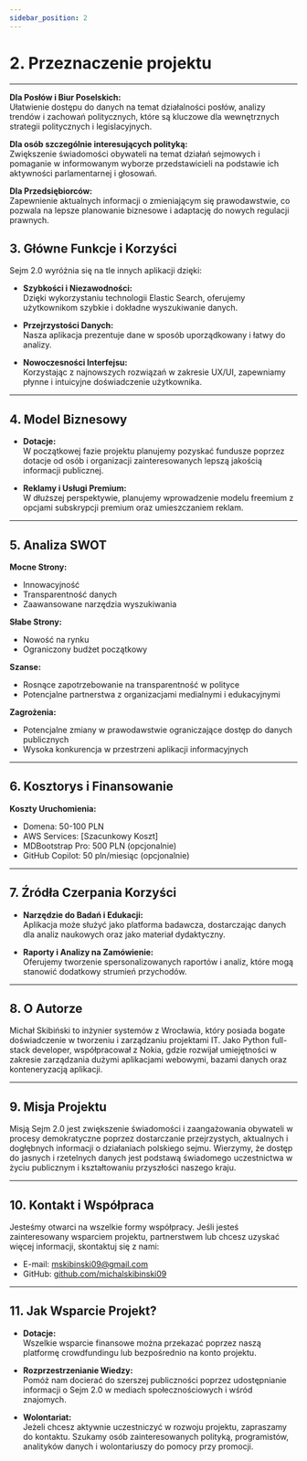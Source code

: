 ```yaml
---
sidebar_position: 2
---
```


# 2. Przeznaczenie projektu

---

**Dla Posłów i Biur Poselskich:**  
Ułatwienie dostępu do danych na temat działalności posłów, analizy trendów i zachowań politycznych, które są kluczowe dla wewnętrznych strategii politycznych i legislacyjnych.

**Dla osób szczególnie interesujących polityką:**  
Zwiększenie świadomości obywateli na temat działań sejmowych i pomaganie w informowanym wyborze przedstawicieli na podstawie ich aktywności parlamentarnej i głosowań.

**Dla Przedsiębiorców:**  
Zapewnienie aktualnych informacji o zmieniającym się prawodawstwie, co pozwala na lepsze planowanie biznesowe i adaptację do nowych regulacji prawnych.



## 3. Główne Funkcje i Korzyści
Sejm 2.0 wyróżnia się na tle innych aplikacji dzięki:

- **Szybkości i Niezawodności:**  
Dzięki wykorzystaniu technologii Elastic Search, oferujemy użytkownikom szybkie i dokładne wyszukiwanie danych.

- **Przejrzystości Danych:**  
Nasza aplikacja prezentuje dane w sposób uporządkowany i łatwy do analizy.

- **Nowoczesności Interfejsu:**  
Korzystając z najnowszych rozwiązań w zakresie UX/UI, zapewniamy płynne i intuicyjne doświadczenie użytkownika.

---

## 4. Model Biznesowy
- **Dotacje:**  
W początkowej fazie projektu planujemy pozyskać fundusze poprzez dotacje od osób i organizacji zainteresowanych lepszą jakością informacji publicznej.

- **Reklamy i Usługi Premium:**  
W dłuższej perspektywie, planujemy wprowadzenie modelu freemium z opcjami subskrypcji premium oraz umieszczaniem reklam.

---

## 5. Analiza SWOT
**Mocne Strony:**  
- Innowacyjność
- Transparentność danych
- Zaawansowane narzędzia wyszukiwania

**Słabe Strony:**  
- Nowość na rynku
- Ograniczony budżet początkowy

**Szanse:**  
- Rosnące zapotrzebowanie na transparentność w polityce
- Potencjalne partnerstwa z organizacjami medialnymi i edukacyjnymi

**Zagrożenia:**  
- Potencjalne zmiany w prawodawstwie ograniczające dostęp do danych publicznych
- Wysoka konkurencja w przestrzeni aplikacji informacyjnych

---

## 6. Kosztorys i Finansowanie
**Koszty Uruchomienia:**
- Domena: 50-100 PLN
- AWS Services: [Szacunkowy Koszt]
- MDBootstrap Pro: 500 PLN (opcjonalnie)
- GitHub Copilot: 50 pln/miesiąc (opcjonalnie)



---

## 7. Źródła Czerpania Korzyści
- **Narzędzie do Badań i Edukacji:**  
Aplikacja może służyć jako platforma badawcza, dostarczając danych dla analiz naukowych oraz jako materiał dydaktyczny.

- **Raporty i Analizy na Zamówienie:**  
Oferujemy tworzenie spersonalizowanych raportów i analiz, które mogą stanowić dodatkowy strumień przychodów.

---

## 8. O Autorze
Michał Skibiński to inżynier systemów z Wrocławia, który posiada bogate doświadczenie w tworzeniu i zarządzaniu projektami IT. Jako Python full-stack developer, współpracował z Nokia, gdzie rozwijał umiejętności w zakresie zarządzania dużymi aplikacjami webowymi, bazami danych oraz konteneryzacją aplikacji.

---

## 9. Misja Projektu
Misją Sejm 2.0 jest zwiększenie świadomości i zaangażowania obywateli w procesy demokratyczne poprzez dostarczanie przejrzystych, aktualnych i dogłębnych informacji o działaniach polskiego sejmu. Wierzymy, że dostęp do jasnych i rzetelnych danych jest podstawą świadomego uczestnictwa w życiu publicznym i kształtowaniu przyszłości naszego kraju.

---

## 10. Kontakt i Współpraca
Jesteśmy otwarci na wszelkie formy współpracy. Jeśli jesteś zainteresowany wsparciem projektu, partnerstwem lub chcesz uzyskać więcej informacji, skontaktuj się z nami:

- E-mail: [mskibinski09@gmail.com](mailto:mskibinski09@gmail.com)
- GitHub: [github.com/michalskibinski09](https://github.com/michalskibinski09)

---

## 11. Jak Wsparcie Projekt?
- **Dotacje:**  
Wszelkie wsparcie finansowe można przekazać poprzez naszą platformę crowdfundingu lub bezpośrednio na konto projektu.

- **Rozprzestrzenianie Wiedzy:**  
Pomóż nam docierać do szerszej publiczności poprzez udostępnianie informacji o Sejm 2.0 w mediach społecznościowych i wśród znajomych.

- **Wolontariat:**  
Jeżeli chcesz aktywnie uczestniczyć w rozwoju projektu, zapraszamy do kontaktu. Szukamy osób zainteresowanych polityką, programistów, analityków danych i wolontariuszy do pomocy przy promocji.

